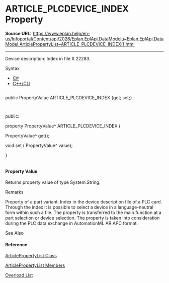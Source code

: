 # ARTICLE_PLCDEVICE_INDEX Property

**Source URL:** https://www.eplan.help/en-us/Infoportal/Content/api/2026/Eplan.EplApi.DataModelu~Eplan.EplApi.DataModel.ArticlePropertyList~ARTICLE_PLCDEVICE_INDEX().html

---

Device description: Index in file # 22283.

Syntax

- [C#](#i-syntax-CS)
- [C++/CLI](#i-syntax-CPP2005)

```
```
public PropertyValue ARTICLE_PLCDEVICE_INDEX {get; set;}
```
```

```
```
public:
property PropertyValue^ ARTICLE_PLCDEVICE_INDEX {
   PropertyValue^ get();
   void set (    PropertyValue^ value);
}
```
```

#### Property Value

Returns property value of type System.String.

Remarks

Property of a part variant. Index in the device description file of a PLC card. Through the index it is possible to select a device in a language-neutral form within such a file. The property is transferred to the main function at a part selection or device selection. The property is taken into consideration during the PLC data exchange in AutomationML AR APC format.



See Also

#### Reference

[ArticlePropertyList Class](Eplan.EplApi.DataModelu~Eplan.EplApi.DataModel.ArticlePropertyList.html)
  
[ArticlePropertyList Members](Eplan.EplApi.DataModelu~Eplan.EplApi.DataModel.ArticlePropertyList_members.html)
  
[Overload List](Eplan.EplApi.DataModelu~Eplan.EplApi.DataModel.ArticlePropertyList~ARTICLE_PLCDEVICE_INDEX.html)